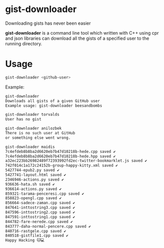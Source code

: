 # gist-downloader

Downloading gists has never been easier

**gist-downloader** is a command line tool which written with C++ using cpr and json libraries can download all the gists of a specified user to the running directory.

# Usage

```bash
gist-downloader <github-user>
```

Example:

```bash
gist-downloader
Downloads all gists of a given GitHub user
Example usage: gist-downloader beesandbombs
```

```bash
gist-downloader torvalds
User has no gist
```

```bash
gist-downloader anilozbek
There is no such user at GitHub
or something else went wrong.
```

```bash
gist-downloader maidis
7c4efdeb8b8ba2d6620eb7b47d10218b-hede.cpp saved ✔️
7c4efdeb8b8ba2d6620eb7b47d10218b-hede.hpp saved ✔️
a32ec223bb26982489f72393992fd2ec-twitter-bookmarklet.js saved ✔️
742f014c1a172c24152b-group-happy-kitty.xml saved ✔️
5427744-epub2.py saved ✔️
5427741-layout.html saved ✔️
2346946-actions.py saved ✔️
936636-hata.sh saved ✔️
936614-actions.py saved ✔️
859321-tarama-penceresi.cpp saved ✔️
858823-opengl.cpp saved ✔️
856664-sadece-zaman.cpp saved ✔️
847641-inttostring3.cpp saved ✔️
847596-inttostring2.cpp saved ✔️
847591-inttostring1.cpp saved ✔️
844782-fare-nerede.cpp saved ✔️
843777-daha-normal-pencere.cpp saved ✔️
840716-rastgele.cpp saved ✔️
840518-gistfile1.cpp saved ✔️
Happy Hacking 🐱💻
```
